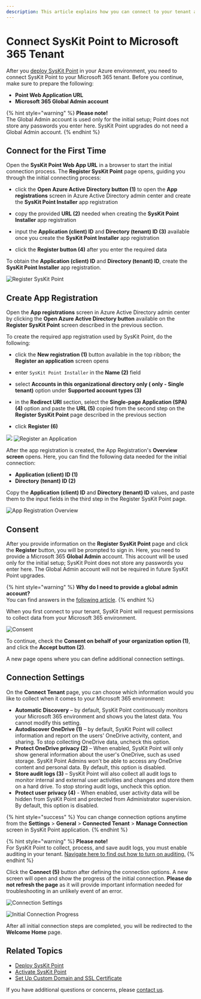```yaml
---
description: This article explains how you can connect to your tenant and start using SysKit Point. 
---
```


# Connect SysKit Point to Microsoft 365 Tenant

After you [deploy SysKit Point](deploy-syskit-point.md) in your Azure environment, you need to connect SysKit Point to your Microsoft 365 tenant. 
Before you continue, make sure to prepare the following:

* **Point Web Application URL**
* **Microsoft 365 Global Admin account**

{% hint style="warning" %}
**Please note!**  
The Global Admin account is used only for the initial setup; Point does not store any passwords you enter here. SysKit Point upgrades do not need a Global Admin account.
{% endhint %}

## Connect for the First Time

Open the __SysKit Point Web App URL__ in a browser to start the initial connection process.
The __Register SysKit Point__ page opens, guiding you through the initial connecting process:

* click the __Open Azure Active Directory button (1)__ to open the __App registrations__ screen in Azure Active Directory admin center and create the __SysKit Point Installer__ app registration 

* copy the provided __URL (2)__ needed when creating the __SysKit Point Installer__ app registration

* input the __Application (client) ID__ and __Directory (tenant) ID (3)__ available once you create the __SysKit Point Installer__ app registration

* click the __Register button (4)__ after you enter the required data

To obtain the __Application (client) ID__ and __Directory (tenant) ID__, create the __SysKit Point Installer__ app registration.

![Register SysKit Point](../.gitbook/assets/connect-to-tenant_register.png)

## Create App Registration

Open the __App registrations__ screen in Azure Active Directory admin center by clicking the __Open Azure Active Directory button__ available on the __Register SysKit Point__ screen described in the previous section.

To create the required app registration used by SysKit Point, do the following:

* click the __New registration (1)__ button available in the top ribbon; the __Register an application__ screen opens

* enter `SysKit Point Installer` in the __Name (2)__ field 

* select __Accounts in this organizational directory only (<TenantName> only - Single tenant)__ option under __Supported account types (3)__ 
 
* in the __Redirect URI__ section, select the __Single-page Application (SPA) (4)__ option and paste the __URL (5)__ copied from the second step on the __Register SysKit Point__ page  described in the previous section

* click __Register (6)__

![](../.gitbook/assets/connect-to-tenant_aad_admin_center.png)
![Register an Application](../.gitbook/assets/connect-to-tenant_register-application.png)

After the app registration is created, the App Registration's __Overview screen__ opens.
Here, you can find the following data needed for the initial connection:
* __Application (client) ID (1)__
* __Directory (tenant) ID (2)__

Copy the __Application (client) ID__ and __Directory (tenant) ID__ values, and paste them to the input fields in the third step in the Register SysKit Point page. 

![App Registration Overview](../.gitbook/assets/connect-to-tenant_overview.png)

## Consent

After you provide information on the __Register SysKit Point__ page and click the __Register__ button, you will be prompted to sign in.
Here, you need to provide a Microsoft 365 __Global Admin__ account. This account will be used only for the initial setup; SysKit Point does not store any passwords you enter here. The Global Admin account will not be required in future SysKit Point upgrades.

{% hint style="warning" %}
**Why do I need to provide a global admin account?**  
You can find answers in the [following article](../../requirements/permission-requirements.md#microsoft-365).
{% endhint %}

When you first connect to your tenant, SysKit Point will request permissions to collect data from your Microsoft 365 environment.

![Consent](../.gitbook/assets/connect-to-tenant_consent.png)

To continue, check the __Consent on behalf of your organization option (1)__, and click the __Accept button (2)__. 

A new page opens where you can define additional connection settings. 

## Connection Settings

On the __Connect Tenant__ page, you can choose which information would you like to collect when it comes to your Microsoft 365 environment:

* __Automatic Discovery__ – by default, SysKit Point continuously monitors your Microsoft 365 environment and shows you the latest data. You cannot modify this setting.
* __Autodiscover OneDrive (1)__ – by default, SysKit Point will collect information and report on the users' OneDrive activity, content, and sharing. To stop collecting OneDrive data, uncheck this option.
* __Protect OneDrive privacy (2)__ – When enabled, SysKit Point will only show general information about the user's OneDrive, such as used storage. SysKit Point Admins won't be able to access any OneDrive content and personal data. By default, this option is disabled.
* __Store audit logs (3)__ – SysKit Point will also collect all audit logs to monitor internal and external user activities and changes and store them on a hard drive. To stop storing audit logs, uncheck this option.
* __Protect user privacy (4)__ - When enabled, user activity data will be hidden from SysKit Point and protected from Administrator supervision. By default, this option is disabled.

{% hint style="success" %}
You can change connection options anytime from the __Settings__ > __General__ > __Connected Tenant__ > __Manage Connection__ screen in SysKit Point application.
{% endhint %}

{% hint style="warning" %}
**Please note!**  
For SysKit Point to collect, process, and save audit logs, you must enable auditing in your tenant. [Navigate here to find out how to turn on auditing.](../../faq/turn-on-auditing.md)
{% endhint %}

Click the __Connect (5)__ button after defining the connection options. A new screen will open and show the progress of the initial connection. __Please do not refresh the page__ as it will provide important information needed for troubleshooting in an unlikely event of an error. 

![Connection Settings](../.gitbook/assets/connect-to-tenant_setings.png)

![Initial Connection Progress](../.gitbook/assets/connect-to-tenant_progress.png)

After all initial connection steps are completed, you will be redirected to the __Welcome Home__ page. 

## Related Topics

* [Deploy SysKit Point](deploy-syskit-point.md)
* [Activate SysKit Point](../activation/activate-syskit-point.md)
* [Set Up Custom Domain and SSL Certificate](set-up-custom-domain-and-ssl-certificate.md)

If you have additional questions or concerns, please [contact us](https://www.syskit.com/contact-us/).